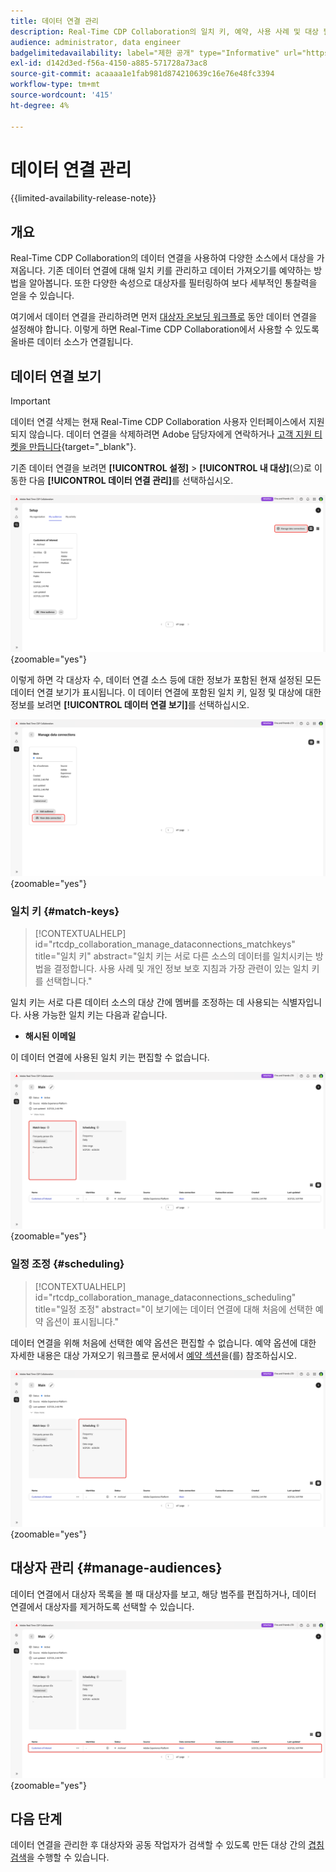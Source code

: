 ```yaml
---
title: 데이터 연결 관리
description: Real-Time CDP Collaboration의 일치 키, 예약, 사용 사례 및 대상 필터링을 포함하여 데이터 연결을 관리하는 방법을 알아봅니다
audience: administrator, data engineer
badgelimitedavailability: label="제한 공개" type="Informative" url="https://helpx.adobe.com/legal/product-descriptions/real-time-customer-data-platform-collaboration.html newtab=true"
exl-id: d142d3ed-f56a-4150-a885-571728a73ac8
source-git-commit: acaaaa1e1fab981d874210639c16e76e48fc3394
workflow-type: tm+mt
source-wordcount: '415'
ht-degree: 4%

---
```


# 데이터 연결 관리

{{limited-availability-release-note}}

## 개요

Real-Time CDP Collaboration의 데이터 연결을 사용하여 다양한 소스에서 대상을 가져옵니다. 기존 데이터 연결에 대해 일치 키를 관리하고 데이터 가져오기를 예약하는 방법을 알아봅니다. 또한 다양한 속성으로 대상자를 필터링하여 보다 세부적인 통찰력을 얻을 수 있습니다.

여기에서 데이터 연결을 관리하려면 먼저 [대상자 온보딩 워크플로](./onboard-audiences.md) 동안 데이터 연결을 설정해야 합니다. 이렇게 하면 Real-Time CDP Collaboration에서 사용할 수 있도록 올바른 데이터 소스가 연결됩니다.

## 데이터 연결 보기

>[!IMPORTANT]
>
>데이터 연결 삭제는 현재 Real-Time CDP Collaboration 사용자 인터페이스에서 지원되지 않습니다. 데이터 연결을 삭제하려면 Adobe 담당자에게 연락하거나 [고객 지원 티켓을 만듭니다](https://experienceleague.adobe.com/home?lang=en&amp;support-tab=open-ticket#support){target="_blank"}.

기존 데이터 연결을 보려면 **[!UICONTROL 설정]** > **[!UICONTROL 내 대상]**(으)로 이동한 다음 **[!UICONTROL 데이터 연결 관리]**&#x200B;를 선택하십시오.

![데이터 연결 관리가 강조 표시된 작업 영역을 설정합니다.](/help/assets/setup/manage-data-connection/manage-data-connection-highlighted.png){zoomable="yes"}

이렇게 하면 각 대상자 수, 데이터 연결 소스 등에 대한 정보가 포함된 현재 설정된 모든 데이터 연결 보기가 표시됩니다. 이 데이터 연결에 포함된 일치 키, 일정 및 대상에 대한 정보를 보려면 **[!UICONTROL 데이터 연결 보기]**&#x200B;를 선택하십시오.

![연결을 사용하여 데이터 연결 작업 영역 관리 ](/help/assets/setup/manage-data-connection/view-data-connection-highlighted.png){zoomable="yes"}

### 일치 키 {#match-keys}

>[!CONTEXTUALHELP]
>id="rtcdp_collaboration_manage_dataconnections_matchkeys"
>title="일치 키"
>abstract="일치 키는 서로 다른 소스의 데이터를 일치시키는 방법을 결정합니다. 사용 사례 및 개인 정보 보호 지침과 가장 관련이 있는 일치 키를 선택합니다."

일치 키는 서로 다른 데이터 소스의 대상 간에 멤버를 조정하는 데 사용되는 식별자입니다. 사용 가능한 일치 키는 다음과 같습니다.

- **해시된 이메일**

이 데이터 연결에 사용된 일치 키는 편집할 수 없습니다.

![일치 키 섹션이 강조 표시된 데이터 연결 작업 영역입니다.](/help/assets/setup/manage-data-connection/view-data-connection-match-keys.png){zoomable="yes"}

### 일정 조정 {#scheduling}

>[!CONTEXTUALHELP]
>id="rtcdp_collaboration_manage_dataconnections_scheduling"
>title="일정 조정"
>abstract="이 보기에는 데이터 연결에 대해 처음에 선택한 예약 옵션이 표시됩니다."

데이터 연결을 위해 처음에 선택한 예약 옵션은 편집할 수 없습니다. 예약 옵션에 대한 자세한 내용은 대상 가져오기 워크플로 문서에서 [예약 섹션](/help/guide/setup/onboard-audiences.md#schedule)을(를) 참조하십시오.

![일정 섹션이 강조 표시된 데이터 연결 작업 영역입니다.](/help/assets/setup/manage-data-connection/view-data-connection-scheduling.png){zoomable="yes"}

## 대상자 관리 {#manage-audiences}

데이터 연결에서 대상자 목록을 볼 때 대상자를 보고, 해당 범주를 편집하거나, 데이터 연결에서 대상자를 제거하도록 선택할 수 있습니다.

![대상이 강조 표시된 데이터 연결 작업 영역입니다.](/help/assets/setup/manage-data-connection/view-data-connection-manage-audiences.png){zoomable="yes"}

## 다음 단계

데이터 연결을 관리한 후 대상자와 공동 작업자가 검색할 수 있도록 만든 대상 간의 [겹침 검색](/help/guide/collaborate/discover.md)을 수행할 수 있습니다.
